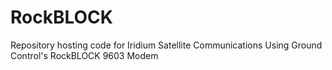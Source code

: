 # RockBLOCK
Repository hosting code for Iridium Satellite Communications Using Ground Control's RockBLOCK 9603 Modem
